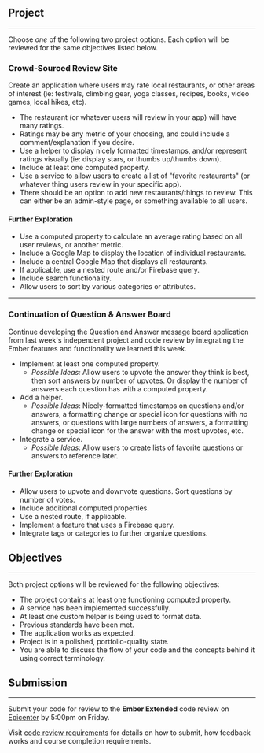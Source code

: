 ## Project

<hr>

Choose _one_ of the following two project options. Each option will be reviewed for the same objectives listed below. 

### Crowd-Sourced Review Site

Create an application where users may rate local restaurants, or other areas of interest (ie: festivals, climbing gear, yoga classes, recipes, books, video games, local hikes, etc). 

* The restaurant (or whatever users will review in your app) will have many ratings. 
* Ratings may be any metric of your choosing, and could include a comment/explanation if you desire. 
* Use a helper to display nicely formatted timestamps, and/or represent ratings visually (ie: display stars, or thumbs up/thumbs down). 
* Include at least one computed property. 
* Use a service to allow users to create a list of "favorite restaurants" (or whatever thing users review in your specific app). 
* There should be an option to add new restaurants/things to review. This can either be an admin-style page, or something available to all users. 

#### Further Exploration 

* Use a computed property to calculate an average rating based on all user reviews, or another metric.
* Include a Google Map to display the location of individual restaurants. 
* Include a central Google Map that displays all restaurants.
* If applicable, use a nested route and/or Firebase query.
* Include search functionality.
* Allow users to sort by various categories or attributes.

<hr>

### Continuation of Question & Answer Board

Continue developing the Question and Answer message board application from last week's independent project and code review by integrating the Ember features and functionality we learned this week. 

* Implement at least one computed property.
  * _Possible Ideas:_  Allow users to upvote the answer they think is best, then sort answers by number of upvotes.  Or display the number of answers each question has with a computed property. 
* Add a helper.
  * _Possible Ideas_:  Nicely-formatted timestamps on questions and/or answers, a formatting change or special icon for questions with _no_ answers, or questions with large numbers of answers, a formatting change or special icon for the answer with the most upvotes, etc. 
* Integrate a service.
  *  _Possible Ideas_:  Allow users to create lists of favorite questions or answers to reference later.

#### Further Exploration

* Allow users to upvote and downvote questions. Sort questions by number of votes. 
* Include additional computed properties.
* Use a nested route, if applicable.
* Implement a feature that uses a Firebase query.
* Integrate tags or categories to further organize questions.

## Objectives
<hr>

Both project options will be reviewed for the following objectives:

* The project contains at least one functioning computed property.
* A service has been implemented successfully.
* At least one custom helper is being used to format data.
* Previous standards have been met. 
* The application works as expected.
* Project is in a polished, portfolio-quality state. 
* You are able to discuss the flow of your code and the concepts behind it using correct terminology.

## Submission
<hr>

Submit your code for review to the **Ember Extended** code review on [Epicenter](https://epicenter.epicodus.com/) by 5:00pm on Friday.

Visit [code review requirements](https://www.learnhowtoprogram.com/intro-to-programming/getting-started-at-epicodus-5e7a5b2c-331f-4dc3-95f1-0418ebbb40ae/independent-projects-and-code-reviews) for details on how to submit, how feedback works and course completion requirements.




